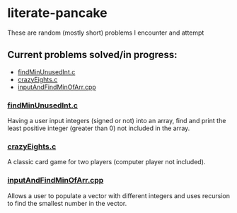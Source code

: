 # literate-pancake
These are random (mostly short) problems I encounter and attempt
## Current problems solved/in progress:
* [findMinUnusedInt.c](https://github.com/Ehiremen/literate-pancake#findminunusedintc)
* [crazyEights.c](https://github.com/Ehiremen/literate-pancake#crazyeightsc)
* [inputAndFindMinOfArr.cpp](https://github.com/Ehiremen/literate-pancake#inputAndFindMinOfArrcpp)

### [findMinUnusedInt.c](findMinUnusedInt.c)
  Having a user input integers (signed or not) into an array, find and print the least positive integer (greater than 0) not included in the array.

### [crazyEights.c](crazyEights.c)
  A classic card game for two players (computer player not included).
  
### [inputAndFindMinOfArr.cpp](inputAndFindMinOfArr.cpp)
  Allows a user to populate a vector with different integers and uses recursion to find the smallest number in the vector.
